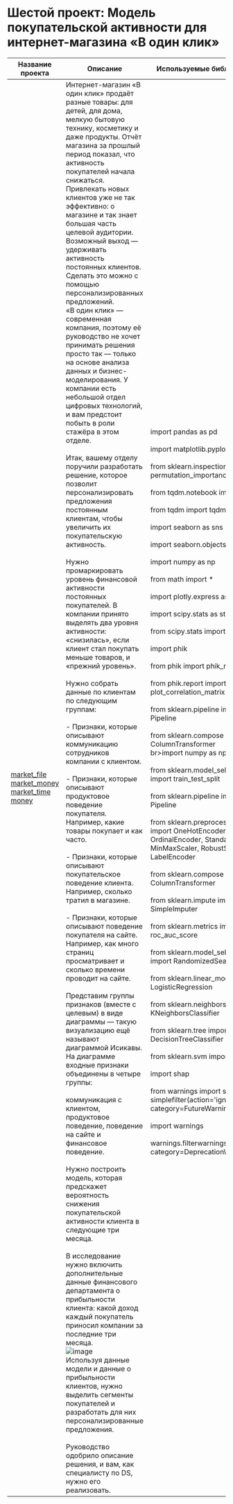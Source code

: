 # Шестой проект: Модель покупательской активности для интернет-магазина «В один клик»

| Название проекта | Описание | Используемые библиотеки |
|------------------|----------|--------------------------|
| [market_file](market_file.csv)<br>[market_money](market_money.csv)<br>[market_time](market_time.csv)<br>[money](money.csv) | Интернет-магазин «В один клик» продаёт разные товары: для детей, для дома, мелкую бытовую технику, косметику и даже продукты. Отчёт магазина за прошлый период показал, что активность покупателей начала снижаться. Привлекать новых клиентов уже не так эффективно: о магазине и так знает большая часть целевой аудитории. Возможный выход — удерживать активность постоянных клиентов. Сделать это можно с помощью персонализированных предложений.<br>«В один клик» — современная компания, поэтому её руководство не хочет принимать решения просто так — только на основе анализа данных и бизнес-моделирования. У компании есть небольшой отдел цифровых технологий, и вам предстоит побыть в роли стажёра в этом отделе.<br><br>Итак, вашему отделу поручили разработать решение, которое позволит персонализировать предложения постоянным клиентам, чтобы увеличить их покупательскую активность.<br><br>Нужно промаркировать уровень финансовой активности постоянных покупателей. В компании принято выделять два уровня активности: «снизилась», если клиент стал покупать меньше товаров, и «прежний уровень».<br><br>Нужно собрать данные по клиентам по следующим группам:<br><br> - Признаки, которые описывают коммуникацию сотрудников компании с клиентом.<br><br> - Признаки, которые описывают продуктовое поведение покупателя. Например, какие товары покупает и как часто.<br><br> - Признаки, которые описывают покупательское поведение клиента. Например, сколько тратил в магазине.<br><br> - Признаки, которые описывают поведение покупателя на сайте. Например, как много страниц просматривает и сколько времени проводит на сайте.<br><br> Представим группы признаков (вместе с целевым) в виде диаграммы — такую визуализацию ещё называют диаграммой Исикавы. На диаграмме входные признаки объединены в четыре группы:<br><br>коммуникация с клиентом, продуктовое поведение, поведение на сайте и финансовое поведение.<br><br>Нужно построить модель, которая предскажет вероятность снижения покупательской активности клиента в следующие три месяца.<br><br>В исследование нужно включить дополнительные данные финансового департамента о прибыльности клиента: какой доход каждый покупатель приносил компании за последние три месяца.<br>![image](https://github.com/user-attachments/assets/762a5942-3b59-4e9d-a584-88a4e1267899)<br>Используя данные модели и данные о прибыльности клиентов, нужно выделить сегменты покупателей и разработать для них персонализированные предложения.<br><br>Руководство одобрило описание решения, и вам, как специалисту по DS, нужно его реализовать.<br> | <br>import pandas as pd<br><br>import matplotlib.pyplot as plt<br><br>from sklearn.inspection import permutation_importance<br><br>from tqdm.notebook import tqdm<br><br>from tqdm import tqdm<br><br>import seaborn as sns<br><br>import seaborn.objects as so <br><br>import numpy as np<br><br>from math import *<br><br>import plotly.express as px<br><br>import scipy.stats as st<br><br>from scipy.stats import mode<br><br>import phik<br><br>from phik import phik_matrix<br><br>from phik.report import plot_correlation_matrix<br><br>from sklearn.pipeline import Pipeline<br><br>from sklearn.compose import ColumnTransformer<br>br>import numpy as np<br><br>from sklearn.model_selection import train_test_split<br><br>from sklearn.pipeline import Pipeline<br><br>from sklearn.preprocessing import OneHotEncoder, OrdinalEncoder, StandardScaler, MinMaxScaler, RobustScaler, LabelEncoder<br><br>from sklearn.compose import ColumnTransformer<br><br>from sklearn.impute import SimpleImputer<br><br>from sklearn.metrics import roc_auc_score<br><br>from sklearn.model_selection import RandomizedSearchCV<br><br>from sklearn.linear_model import LogisticRegression<br><br>from sklearn.neighbors import KNeighborsClassifier<br><br>from sklearn.tree import DecisionTreeClassifier<br><br>from sklearn.svm import SVC<br><br>import shap<br><br>from warnings import simplefilter<br>simplefilter(action='ignore', category=FutureWarning)<br><br>import warnings<br><br>warnings.filterwarnings("ignore", category=DeprecationWarning)<br> |


